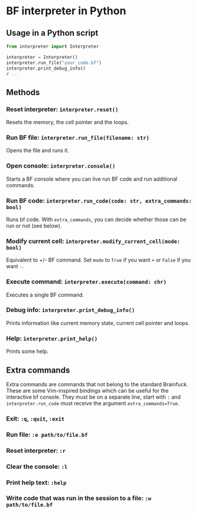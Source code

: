 # BF interpreter in Python

## Usage in a Python script
```python
from interpreter import Interpreter

interpreter = Interpreter()
interpreter.run_file("your_code.bf")
interpreter.print_debug_info()
# ...
```
## Methods

### Reset interpreter: `interpreter.reset()`

Resets the memory, the cell pointer and the loops.

### Run BF file: `interpreter.run_file(filename: str)`

Opens the file and runs it.

### Open console: `interpreter.console()`

Starts a BF console where you can live run BF code and run additional commands.

### Run BF code: `interpreter.run_code(code: str, extra_commands: bool)`

Runs bf code.
With `extra_commands`, you can decide whether those can be run or not (see below).

### Modify current cell: `interpreter.modify_current_cell(mode: bool)`

Equivalent to +/- BF command. Set `mode` to `True` if you want `+` or `False` if you want `-`.

### Execute command: `interpreter.execute(command: chr)`

Executes a single BF command.

### Debug info: `interpreter.print_debug_info()`

Prints information like current memory state, current cell pointer and loops.

### Help: `interpreter.print_help()`

Prints some help.

## Extra commands

Extra commands are commands that not belong to the standard Brainfuck.
These are some Vim-inspired bindings which can be useful for the interactive bf console.
They must be on a separate line, start with `:` and `interpreter.run_code` must receive the argument `extra_commands=True`.

### Exit: `:q`, `:quit`, `:exit`

### Run file: `:e path/to/file.bf`

### Reset interpreter: `:r`

### Clear the console: `:l`

### Print help text: `:help`

### Write code that was run in the session to a file: `:w path/to/file.bf`





